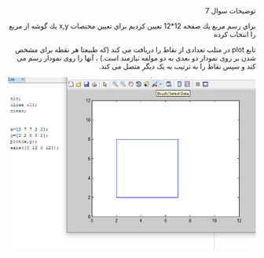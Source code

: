 <div dir="rtl">
توضيحات سوال 7


براي رسم مربع يك صفحه 12*12 تعيين كرديم براي تعيين مختصات x,y  يك گوشه از مربع را انتخاب كرده 
 
 تابع plot در متلب تعدادی از نقاط را دریافت می کند (که طبیعتا هر نقطه برای مشخص شدن بر روی نمودار دو بعدی به دو مولفه نیازمند است.) ، آنها را روی نمودار رسم می کند و سپس نقاط را به ترتیب به یک دیگر متصل می کند.
</div>

![عكس مربع](https://github.com/semnan-university-ai/image-processing-class/blob/main/excersiecs/Homayontoosy/7/7-2/screen%207.2.png)

